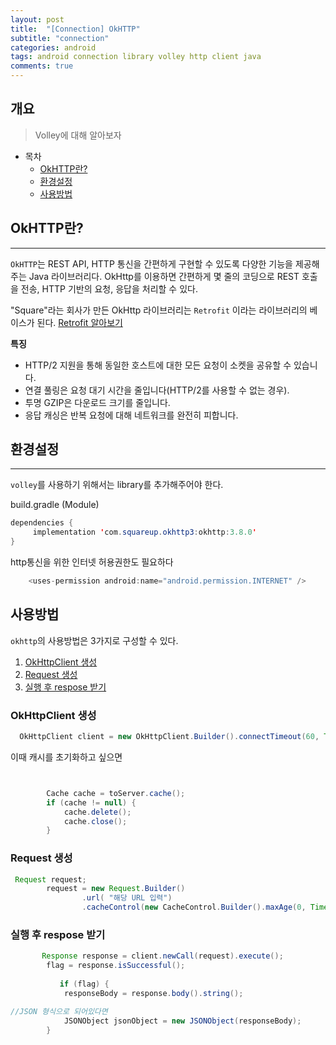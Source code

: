 ```yaml
---
layout: post
title:  "[Connection] OkHTTP"
subtitle: "connection"
categories: android
tags: android connection library volley http client java
comments: true
---
```



## 개요
> Volley에 대해 알아보자
  
- 목차
	- [OkHTTP란?](#OkHTTP란?) 
	- [환경설정](#환경설정)
	- [사용방법](#사용방법)
 
## OkHTTP란?
---
`OkHTTP`는 REST API, HTTP 통신을 간편하게 구현할 수 있도록 다양한 기능을 제공해주는 Java 라이브러리다.
OkHttp를 이용하면 간편하게 몇 줄의 코딩으로 REST 호출을 전송, HTTP 기반의 요청, 응답을 처리할 수 있다.

"Square"라는 회사가 만든 OkHttp 라이브러리는 `Retrofit` 이라는 라이브러리의 베이스가 된다. 
[Retrofit 알아보기](https://hm5938.github.io/android/2022/01/17/android-library-connection-retrofit/)

__특징__

* HTTP/2 지원을 통해 동일한 호스트에 대한 모든 요청이 소켓을 공유할 수 있습니다.
* 연결 풀링은 요청 대기 시간을 줄입니다(HTTP/2를 사용할 수 없는 경우).
* 투명 GZIP은 다운로드 크기를 줄입니다.
* 응답 캐싱은 반복 요청에 대해 네트워크를 완전히 피합니다.


## 환경설정
---
`volley`를 사용하기 위해서는 library를 추가해주어야 한다.

build.gradle (Module)
```java
dependencies {
     implementation 'com.squareup.okhttp3:okhttp:3.8.0'
}
```

http통신을 위한 인터넷 허용권한도 필요하다
```java
    <uses-permission android:name="android.permission.INTERNET" />
```

## 사용방법
`okhttp`의 사용방법은 3가지로 구성할 수 있다.

1. [OkHttpClient 생성](OkHttpClient-생성)
2. [Request 생성](Request-생성)
3. [실행 후 respose 받기](실행-후-respose-받기)

### OkHttpClient 생성

```java
  OkHttpClient client = new OkHttpClient.Builder().connectTimeout(60, TimeUnit.SECONDS).readTimeout(60, TimeUnit.SECONDS).build();
```

이때 캐시를 초기화하고 싶으면
```java


        Cache cache = toServer.cache();
        if (cache != null) {
            cache.delete();
            cache.close();
        }
```

### Request 생성

```java
 Request request;
        request = new Request.Builder()
                .url( "해당 URL 입력")
                .cacheControl(new CacheControl.Builder().maxAge(0, TimeUnit.SECONDS).build()).build();
```

### 실행 후 respose 받기

```java
       Response response = client.newCall(request).execute();
        flag = response.isSuccessful();
        
           if (flag) {
            responseBody = response.body().string();

//JSON 형식으로 되어있다면
            JSONObject jsonObject = new JSONObject(responseBody);
        }
```

